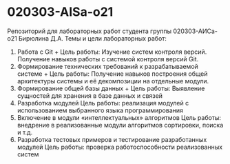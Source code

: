 # 020303-AISa-o21
Репозиторий для лабораторных работ студента группы 020303-АИСа-о21 Бирюлина Д.А.
Темы и цели лабораторных работ:
1. Работа с Git + 
Цель работы: Изучение систем контроля версий. Получение навыков работы с системой контроля версий Git. 
2. Формирование технических требований к разрабатываемой системе + 
Цель работы: Получение навыков построения общей архитектуры системы и её декомпозиции на отдельные модули.
3. Формирование общей базы данных + 
Цель работы: Выявление сущностей для хранения в базе данных и связей 
4. Разработка модулей
Цель работы: реализация модулей с использованием выбранного языка программирования
5. Включение в модули «интеллектуальных» алгоритмов
Цель работы: внедрение в реализованные модули алгоритмов сортировки, поиска и т.д.
6. Разработка тестовых примеров и тестирование разработанных модулей
Цель работы: проверка работоспособности реализованных систем
